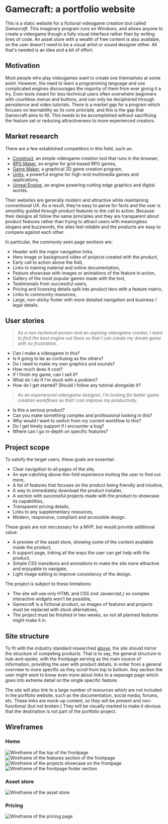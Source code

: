 # Gamecraft: a portfolio website

This is a static website for a fictional videogame creation tool called *Gamecraft*. This imaginary program runs on Windows, and allows anyone to create a videogame though a fully visual interface rather than by writing lines of code. An asset store with a wealth of free content is also available, so the user doesn't need to be a visual artist or sound designer either. All that's needed is an idea and a bit of effort.

## Motivation

Most people who play videogames want to create one themselves at some point. However, the need to learn a programming language and use complicated engines discourages the majority of them from ever giving it a try. Even tools meant for less technical users often overwhelm beginners with countless menus and buttons, and can only be deciphered through persistence and video tutorials. There is a market gap for a program which focuses on learnability as its core principle, and this is the gap that Gamecraft aims to fill. This needs to be accomplished without sacrificing the feature set or reducing attractiveness to more experienced creators.

## Market research

There are a few established competitors in this field, such as:

 - [Construct](https://www.construct.net/en), an simple videogame creation tool that runs in the browser,
 - [RPG Maker](https://www.rpgmakerweb.com), an engine for grid-based RPG games,
 - [Game Maker](https://gamemaker.io/en), a graphical 2D game creation program,
 - [Unity](https://unity.com/solutions/game), a powerful engine for high-end multimedia games and applications,
 - [Unreal Engine](https://www.unrealengine.com/en-US), an engine powering cutting edge graphics and digital worlds.

Their websites are generally modern and attractive while maintaining conventional UX. As a result, they're easy to parse for facts and the user is smoothly guided through product features to the call to action. Because their designs all follow the same principles and they are transparent about product features rather than trying to attract users with meaningless slogans and buzzwords, the sites feel reliable and the products are easy to compare against each other.

In particular, the commonly seen page sections are:

 - Header with the major navigation links,
 - Hero image or background video of projects created with the product,
 - Early call to action above the fold,
 - Links to training material and online documentation,
 - Feature showcase with images or animations of the feature in action,
 - Gallery of the most popular games made with the tool,
 - Testimonials from successful users,
 - Pricing and licensing details split into product tiers with a feature matrix,
 - Links to community resources,
 - Large, non-sticky footer with more detailed navigation and business / legal details.

## User stories

> *As a non-technical person and an aspiring videogame creator, I want to find the best engine out there so that I can create my dream game with no frustration.*

 - Can I make a videogame in this?
 - Is it going to be as confusing as the others?
 - Do I need to make my own graphics and sounds?
 - How much does it cost?
 - If I finish my game, can I sell it?
 - What do I do if I'm stuck with a problem?
 - How do I get started? Should I follow any tutorial alongside it?

> *As an experienced videogame designer, I'm looking for better game creation workflows so that I can improve my productivity.*

 - Is this a serious product?
 - Can you make something complex and professional looking in this?
 - Why would I want to switch from my current workflow to this?
 - Do I get timely support if I encounter a bug?
 - Where can I go in-depth on specific features?

## Project scope

To satisfy the target users, these goals are essential:

 - Clear navigation to all pages of the site,
 - An eye-catching above-the-fold experience inviting the user to find out more,
 - A list of features that focuses on the product being friendly and intuitive,
 - A way to immediately download the product installer,
 - A section with successful projects made with the product to showcase its capabilities,
 - Transparent pricing details,
 - Links to any supplementary resources,
 - Modern, responsive, compliant and accessible design.

These goals are not neccessary for a MVP, but would provide additional value:

 - A preview of the asset store, showing some of the content available inside the product,
 - A support page, linking all the ways the user can get help with the product,
 - Simple CSS transitions and animations to make the site more attractive and enjoyable to navigate,
 - Light image editing to improve consistency of the design.

The project is subject to these limitations:

 - The site will use only HTML and CSS (not Javascript,) so complex interactive widgets won't be possible,
 - Gamecraft is a fictional product, so images of features and projects must be replaced with stock alternatives,
 - The project must be finished in two weeks, so not all planned features might make it in.

## Site structure

To fit with the industry standard researched [above](#market-research), the site should mirror the structure of competing products. That is to say, the general structure is hub-and-spoke, with the frontpage serving as the main source of information, providing the user with product details, in order from a general overview to more specific as they scroll from top to bottom. Any section the user might want to know even more about links to a separage page which goes into extreme detail on the single specific feature.

The site will also link to a large number of resources which are not included in the portfolio website, such as the documentation, social media, forums, etc. These links are mock-up content, so they will be present and non-functional (but not broken.) They will be visually marked to make it obvious that the destination is not part of the portfolio project.

## Wireframes

### Home

![Wireframe of the top of the frontpage](doc/home-landing.png)
![Wireframe of the features section of the frontpage](doc/home-features.png)
![Wireframe of the projects showcase on the frontpage](doc/home-projects.png)
![Wireframe of the frontpage footer section](doc/home-footer.png)

### Asset store

![Wireframe of the asset store](doc/asset-store.png)

### Pricing

![Wireframe of the pricing page](doc/pricing.png)